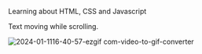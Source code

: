 Learning about HTML, CSS and Javascript

Text moving while scrolling.

![2024-01-1116-40-57-ezgif com-video-to-gif-converter](https://github.com/Rafa6tz/Expanding-Cards/assets/110938418/364ac083-2ac2-4ed9-8ef0-02209a33f817)
